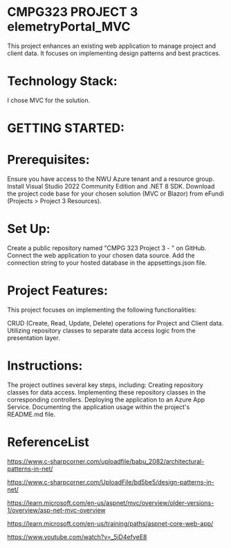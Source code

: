 # CMPG323 PROJECT 3 elemetryPortal_MVC
This project enhances an existing web application to manage project and client data. It focuses on implementing design patterns and best practices.
# Technology Stack:
 I chose MVC for the solution. 
# GETTING STARTED:
# Prerequisites:
Ensure you have access to the NWU Azure tenant and a resource group.
Install Visual Studio 2022 Community Edition and .NET 8 SDK.
Download the project code base for your chosen solution (MVC or Blazor) from eFundi (Projects > Project 3 Resources).
# Set Up:
Create a public repository named "CMPG 323 Project 3 - <your student number>" on GitHub.
Connect the web application to your chosen data source.
Add the connection string to your hosted database in the appsettings.json file.

# Project Features:
This project focuses on implementing the following functionalities:

CRUD (Create, Read, Update, Delete) operations for Project and Client data.
Utilizing repository classes to separate data access logic from the presentation layer.

# Instructions:
The project outlines several key steps, including:
Creating repository classes for data access.
Implementing these repository classes in the corresponding controllers.
Deploying the application to an Azure App Service.
Documenting the application usage within the project's README.md file.

# ReferenceList
https://www.c-sharpcorner.com/uploadfile/babu_2082/architectural-patterns-in-net/

https://www.c-sharpcorner.com/UploadFile/bd5be5/design-patterns-in-net/

https://learn.microsoft.com/en-us/aspnet/mvc/overview/older-versions-1/overview/asp-net-mvc-overview

https://learn.microsoft.com/en-us/training/paths/aspnet-core-web-app/

https://www.youtube.com/watch?v=_5iD4efyeE8
